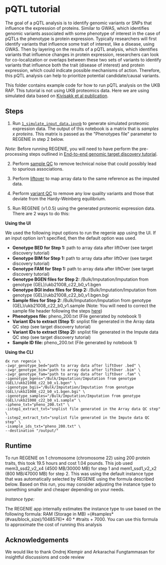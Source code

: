 # pQTL tutorial

The goal of a pQTL analysis is to identify genomic variants or SNPs that influence the expression of proteins. Similar to GWAS, which identifies genomic variants associated with some phenotype of interest in the case of pQTLs the phenotype is protein expression. Typically researchers will first identify variants that influence some trait of interest, like a disease, using GWAS. Then by layering on the results of a pQTL analysis, which identifies variants that influence changes in protein expression, researchers can look for co-localization or overlaps between these two sets of variants to identify variants that influence both the trait (disease of interest) and protein expression, which could indicate possible mechanisms of action. Therefore, this pQTL analysis can help to prioritize potential candidate/causal variants.

This folder contains example code for how to run pQTL analysis on the UKB RAP. This tutorial is not using UKB proteomics data. Here we are using simulated data based on [Kivisakk et al publication](https://academic.oup.com/braincomms/article/4/4/fcac155/6608340#366642284).

## Steps
1. Run [`1_simulate_input_data.ipynb`](1_simulate_input_data.ipynb) to generate simulated proteomic expression data. The output of this notebook is a matrix that is *samples x proteins*. This matrix is passed as the "Phenotypes file" parameter to REGENIE in step 2 below.

*Note:* Before running REGENIE, you will need to have perform the pre-processing steps outlined in [End-to-end genomic target discovery tutorial](https://www.youtube.com/watch?v=jN25SIGZFDE).

2. Perform [sample QC](https://github.com/dnanexus/UKB_RAP/blob/main/end_to_end_gwas_phewas/gwas-phenotype-samples-qc.ipynb) to remove technical noise that could possibly lead to spurious associations.

3. Perform [liftover](https://github.com/dnanexus/UKB_RAP/blob/main/end_to_end_gwas_phewas/run_array_qc.sh) to map array data to the same reference as the imputed data.

4. Perform [variant QC](https://github.com/dnanexus/UKB_RAP/tree/main/end_to_end_gwas_phewas/bgens_qc) to remove any low quality variants and those that deviate from the Hardy-Weinberg equilibrium.

5. Run REGENIE (v1.0.5) using the generated proteomic expression data. There are 2 ways to do this:

**Using the UI**

We used the following input options to run the regenie app using the UI. If an input option isn’t specified, then the default option was used.

* **Genotype BED for Step 1:**  path to array data after liftOver (see target discovery tutorial)
* **Genotype BIM for Step 1:** path to array data after liftOver (see target discovery tutorial)
* **Genotype FAM for Step 1:** path to array data after liftOver (see target discovery tutorial)
* **Genotype BGEN files for Step 2:** /Bulk/Imputation/Imputation from genotype (GEL)/ukb21008_c22_b0_v1.bgen
* **Genotype BGI index files for Step 2:** /Bulk/Imputation/Imputation from genotype (GEL)/ukb21008_c22_b0_v1.bgen.bgi
* **Sample files for Step 2:** /Bulk/Imputation/Imputation from genotype (GEL)/ukb21008_c22_b0_v1.sample (Note: You will need to correct the sample file header following the steps [here](https://community.dnanexus.com/s/question/0D5t000004CaydsCAB/have-questions-about-the-gel-or-topmed-impute-data-release-ask-them-here))
* **Phenotypes file:** pheno_200.txt (File generated by notebook 1)
* **Variant IDs to extract (Step 1):** snplist file generated in the Array data QC step (see target discovery tutorial)
* **Variant IDs to extract (Step 2):** snplist file generated in the Impute data QC step (see target discovery tutorial)
* **Sample ID file:** pheno_200.txt (File generated by notebook 1)

**Using the CLI**

```
dx run regenie \
-iwgr_genotype_bed="path to array data after liftOver .bed" \
-iwgr_genotype_bim="path to array data after liftOver .bim" \
-iwgr_genotype_fam="path to array data after liftOver .fam" \
-igenotype_bgens="/Bulk/Imputation/Imputation from genotype (GEL)/ukb21008_c22_b0_v1.bgen" \
-igenotype_bgis="/Bulk/Imputation/Imputation from genotype (GEL)/ukb21008_c22_b0_v1.bgen.bgi" \
-igenotype_samples="/Bulk/Imputation/Imputation from genotype (GEL)/ukb21008_c22_b0_v1.sample" \
-ipheno_txt="pheno_200.txt" \
-istep1_extract_txt="snplist file generated in the Array data QC step" \
-istep2_extract_txt="snplist file generated in the Impute data QC step" \
-isample_ids_txt="pheno_200.txt" \
--destination "/output/"
```

## Runtime

To run REGENIE on 1 chromosome (chromosome 22) using 200 protein traits, this took 19.5 hours and cost 1.04 pounds. This job used mem3_ssd2_v2_x4 (4500 MB/30000 MB) for step 1 and mem1_ssd1_v2_x2 (800 MB/47000 MB) for step 2. This was using the default instance type that was automatically selected by REGENIE using the formula described below. Based on this run, you may consider adjusting the instance type to something smaller and cheaper depending on your needs.

*Instance type:*

The REGENIE app internally estimates the instance type to use based on the following formula: RAM (Storage in MB) =(#samples*(#vas/block_size)/1048576)* 40 * #traits + 7000. You can use this formula to approximate the cost of running this analysis

## Acknowledgements
We would like to thank Ondrej Klempir and Arkarachai Fungtammasan for insightful discussions and code review